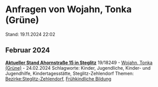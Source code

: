 # Anfragen von Wojahn, Tonka (Grüne)

Stand: 19.11.2024 22:02

## Februar 2024
**[Aktueller Stand Ahornstraße 15 in Steglitz](https://pardok.parlament-berlin.de/starweb/adis/citat/VT/19/SchrAnfr/S19-18249.pdf)**
19/18249 - [Wojahn, Tonka (Grüne)](autor_wojahn_tonka_gruene.md) - 24.02.2024
Schlagworte: Kinder, Jugendliche, Kinder- und Jugendhilfe, Kindertagesstätte, Steglitz-Zehlendorf
Themen: [Bezirke:Steglitz-Zehlendorf](thema_bezirke_steglitz-zehlendorf.md), [Frühkindliche Bildung](thema_fruehkindliche_bildung.md)

